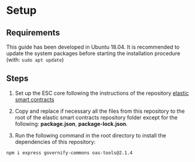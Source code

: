 # Setup

## Requirements
This guide has been developed in Ubuntu 18.04. It is recommended to update the system packages before starting the installation procedure (with: ```sudo apt update```)

## Steps
1. Set up the ESC core following the instructions of the repository [elastic smart contracts](https://github.com/isa-group/elastic-smart-contracts/blob/master/docs/setup.md)

3. Copy and replace if necessary all the files from this repository to the root of the elastic smart contracts repository folder except for the following:  **package.json**, **package-lock.json**.

5. Run the following command in the root directory to install the dependencies of this repository:

```
npm i express governify-commons oas-tools@2.1.4
```
